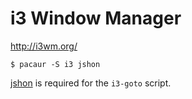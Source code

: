 # i3 Window Manager

http://i3wm.org/

	$ pacaur -S i3 jshon

[jshon](http://kmkeen.com/jshon/) is required for the `i3-goto` script.
